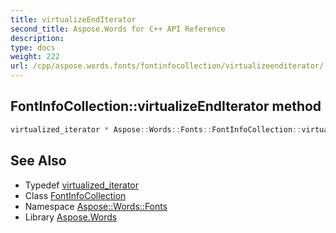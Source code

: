 ```yaml
---
title: virtualizeEndIterator
second_title: Aspose.Words for C++ API Reference
description: 
type: docs
weight: 222
url: /cpp/aspose.words.fonts/fontinfocollection/virtualizeenditerator/
---
```

## FontInfoCollection::virtualizeEndIterator method




```cpp
virtualized_iterator * Aspose::Words::Fonts::FontInfoCollection::virtualizeEndIterator() override
```

## See Also

* Typedef [virtualized_iterator](../virtualized_iterator/)
* Class [FontInfoCollection](../)
* Namespace [Aspose::Words::Fonts](../../)
* Library [Aspose.Words](../../../)
